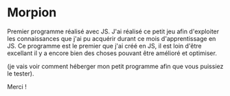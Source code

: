 # Morpion
Premier programme réalisé avec JS.
J'ai réalisé ce petit jeu afin d'exploiter les connaissances que j'ai pu acquérir durant ce mois d'apprentissage en JS.
Ce programme est le premier que j'ai créé en JS, il est loin d'être excellant il y a encore bien des choses 
pouvant être amélioré et optimiser.

(je vais voir comment héberger mon petit programme afin que vous puissiez le tester).

Merci !
